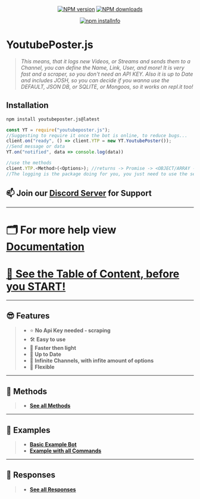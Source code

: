 <div align="center">
  <p>
    <a href="https://www.npmjs.com/package/youtubeposter.js"><img src="https://img.shields.io/npm/v/youtubeposter.js.svg?maxAge=3600" alt="NPM version" /></a>
    <a href="https://www.npmjs.com/package/youtubeposter.js"><img src="https://img.shields.io/npm/dt/youtubeposter.js.svg?maxAge=3600" alt="NPM downloads" /></a>
  </p>
  <p>
    <a href="https://nodei.co/npm/youtubeposter.js/"><img src="https://nodei.co/npm/youtubeposter.js.png?downloads=true&stars=true" alt="npm installnfo" /></a>
  </p>
</div>


# **YoutubePoster.js**
>
> *This means, that it logs new Videos, or Streams and sends them to a Channel, you can define the Name, Link, User, and more!*
> *It is very fast and a scraper, so you don't need an API KEY.*
> *Also it is up to Date and includes JOSH, so you can decide if you wanna use the DEFAULT, JSON DB, or SQLITE, or Mongoos, so it works on repl.it too!*

## **Installation** 
```sh
npm install youtubeposter.js@latest
```

```js
const YT = require("youtubeposter.js");
//Suggesting to require it once the bot is online, to reduce bugs...
client.on("ready", () => client.YTP = new YT.YoutubePoster());
//Send message or data
YT.on("notified", data => console.log(data))

//use the methods
client.YTP.<Method>(<Options>); //returns -> Promise -> <OBJECT/ARRAY -- CHANNEL DATA>
//The logging is the package doing for you, you just need to use the setChannel() function in order to set the first channel which should get listened to!
```

## 📫 **Join our [Discord Server](https://discord.gg/FQGXbypRf8) for Support**

***

# 🗂 **For more help view [Documentation](https://github.com/fongsidev/YoutubePoster/wiki)**

# [🧾 See the **Table of Content**, before you START!](https://github.com/fongsidev/YoutubePoster/wiki/🧾-Table-of-Content)
***

## 😎 **Features**
> 
> - ⭐️ **No Api Key needed - scraping**
> - 🛠 **Easy to use** 
> - 👀 **Faster then light**
> - 💪 **Up to Date** 
> - 🤙 **Infinite Channels, with infite amount of options**
> - 🤖 **Flexible**

***

## 🧠 **Methods**
> 
> - [**See all Methods**](https://github.com/fongsidev/YoutubePoster/wiki/Methods)

***

## 🥰 **Examples**
> 
> - [**Basic Example Bot**](https://github.com/fongsidev/YoutubePoster/wiki/Basic-Example-Bot)
> - [**Example with all Commands**](https://github.com/fongsidev/YoutubePoster/wiki/Example-with-all-Commands)

***

## 🤩 **Responses**
> 
> - [**See all Responses**](https://github.com/fongsidev/YoutubePoster/wiki/Responses)